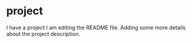 # project
I have a project
I am editing the README file. Adding some more details about the project description.

